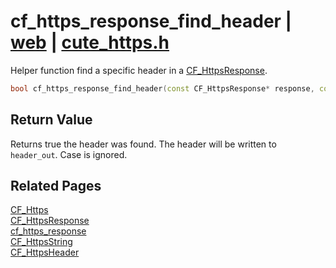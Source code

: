 # cf_https_response_find_header | [web](https://github.com/RandyGaul/cute_framework/blob/master/docs/web/README.md) | [cute_https.h](https://github.com/RandyGaul/cute_framework/blob/master/include/cute_https.h)

Helper function find a specific header in a [CF_HttpsResponse](https://github.com/RandyGaul/cute_framework/blob/master/docs/web/cf_httpsresponse.md).

```cpp
bool cf_https_response_find_header(const CF_HttpsResponse* response, const char* header_name, CF_HttpsHeader* header_out)
```

## Return Value

Returns true the header was found. The header will be written to `header_out`. Case is ignored.

## Related Pages

[CF_Https](https://github.com/RandyGaul/cute_framework/blob/master/docs/web/cf_https.md)  
[CF_HttpsResponse](https://github.com/RandyGaul/cute_framework/blob/master/docs/web/cf_httpsresponse.md)  
[cf_https_response](https://github.com/RandyGaul/cute_framework/blob/master/docs/web/cf_https_response.md)  
[CF_HttpsString](https://github.com/RandyGaul/cute_framework/blob/master/docs/web/cf_httpsstring.md)  
[CF_HttpsHeader](https://github.com/RandyGaul/cute_framework/blob/master/docs/web/cf_httpsheader.md)  
